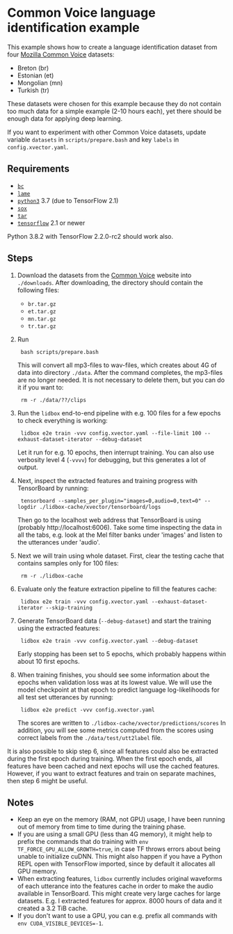 # Common Voice language identification example

This example shows how to create a language identification dataset from four [Mozilla Common Voice](https://voice.mozilla.org/en/datasets) datasets:
* Breton (br)
* Estonian (et)
* Mongolian (mn)
* Turkish (tr)

These datasets were chosen for this example because they do not contain too much data for a simple example (2-10 hours each), yet there should be enough data for applying deep learning.

If you want to experiment with other Common Voice datasets, update variable `datasets` in `scripts/prepare.bash` and key `labels` in `config.xvector.yaml`.

## Requirements

* [`bc`](https://www.gnu.org/software/bc)
* [`lame`](https://lame.sourceforge.io)
* [`python3`](https://www.python.org/downloads) 3.7 (due to TensorFlow 2.1)
* [`sox`](http://sox.sourceforge.net)
* [`tar`](https://www.gnu.org/software/tar)
* [`tensorflow`](https://www.tensorflow.org/install) 2.1 or newer

Python 3.8.2 with TensorFlow 2.2.0-rc2 should work also.

## Steps

1. Download the datasets from the [Common Voice](https://voice.mozilla.org/en/datasets) website into `./downloads`.
After downloading, the directory should contain the following files:
    * `br.tar.gz`
    * `et.tar.gz`
    * `mn.tar.gz`
    * `tr.tar.gz`

2. Run

        bash scripts/prepare.bash
    This will convert all mp3-files to wav-files, which creates about 4G of data into directory `./data`.
    After the command completes, the mp3-files are no longer needed.
    It is not necessary to delete them, but you can do it if you want to:

        rm -r ./data/??/clips

3. Run the `lidbox` end-to-end pipeline with e.g. 100 files for a few epochs to check everything is working:

        lidbox e2e train -vvv config.xvector.yaml --file-limit 100 --exhaust-dataset-iterator --debug-dataset
    Let it run for e.g. 10 epochs, then interrupt training.
    You can also use verbosity level 4 (`-vvvv`) for debugging, but this generates a lot of output.

4. Next, inspect the extracted features and training progress with TensorBoard by running:

        tensorboard --samples_per_plugin="images=0,audio=0,text=0" --logdir ./lidbox-cache/xvector/tensorboard/logs
    Then go to the localhost web address that TensorBoard is using (probably http://localhost:6006).
    Take some time inspecting the data in all the tabs, e.g. look at the Mel filter banks under 'images' and listen to the utterances under 'audio'.

5. Next we will train using whole dataset. First, clear the testing cache that contains samples only for 100 files:

        rm -r ./lidbox-cache

6. Evaluate only the feature extraction pipeline to fill the features cache:

        lidbox e2e train -vvv config.xvector.yaml --exhaust-dataset-iterator --skip-training

7. Generate TensorBoard data (`--debug-dataset`) and start the training using the extracted features:

        lidbox e2e train -vvv config.xvector.yaml --debug-dataset
    Early stopping has been set to 5 epochs, which probably happens within about 10 first epochs.

8. When training finishes, you should see some information about the epochs when validation loss was at its lowest value.
    We will use the model checkpoint at that epoch to predict language log-likelihoods for all test set utterances by running:

        lidbox e2e predict -vvv config.xvector.yaml
    The scores are written to `./lidbox-cache/xvector/predictions/scores`
    In addition, you will see some metrics computed from the scores using correct labels from the `./data/test/utt2label` file.

It is also possible to skip step 6, since all features could also be extracted during the first epoch during training.
When the first epoch ends, all features have been cached and next epochs will use the cached features.
However, if you want to extract features and train on separate machines, then step 6 might be useful.

## Notes

* Keep an eye on the memory (RAM, not GPU) usage, I have been running out of memory from time to time during the training phase.
* If you are using a small GPU (less than 4G memory), it might help to prefix the commands that do training with `env TF_FORCE_GPU_ALLOW_GROWTH=true`, in case TF throws errors about being unable to initialize cuDNN.
This might also happen if you have a Python REPL open with TensorFlow imported, since by default it allocates all GPU memory.
* When extracting features, `lidbox` currently includes original waveforms of each utterance into the features cache in order to make the audio available in TensorBoard. This might create very large caches for large datasets. E.g. I extracted features for approx. 8000 hours of data and it created a 3.2 TiB cache.
* If you don't want to use a GPU, you can e.g. prefix all commands with `env CUDA_VISIBLE_DEVICES=-1`.
